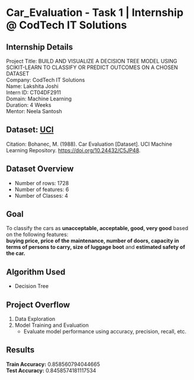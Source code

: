 # Car_Evaluation - Task 1 | Internship @ CodTech IT Solutions

## Internship Details
Project Title: BUILD AND VISUALIZE A DECISION TREE MODEL USING SCIKIT-LEARN TO CLASSIFY OR PREDICT OUTCOMES ON A CHOSEN DATASET <br>
Company: CodTech IT Solutions <br>
Name: Lakshita Joshi <br>
Intern ID: CT04DF2911 <br>
Domain: Machine Learning <br>
Duration: 4 Weeks <br>
Mentor: Neela Santosh 


## Dataset: [UCI](https://archive.ics.uci.edu/dataset/19/car+evaluation)
Citation: Bohanec, M. (1988). Car Evaluation [Dataset]. UCI Machine Learning Repository. https://doi.org/10.24432/C5JP48.

## Dataset Overview
- Number of rows: 1728
- Number of features: 6
- Number of Classes: 4

## Goal
To classify the cars as **unacceptable, acceptable, good, very good** based on the following features:  
**buying price, price of the maintenance, number of doors, capacity in terms of persons to carry, size of luggage boot** and **estimated safety of the car.**

## Algorithm Used
- Decision Tree

## Project Overflow
1. Data Exploration
2. Model Training and Evaluation
   - Evaluate model performance using accuracy, precision, recall, etc.

## Results
**Train Accuracy:** 0.858560794044665 <br>
**Test Accuracy:** 0.8458574181117534
